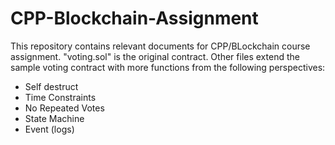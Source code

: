 # CPP-Blockchain-Assignment
This repository contains relevant documents for CPP/BLockchain course assignment. 
"voting.sol" is the original contract. Other files extend the sample voting contract with more functions from the following perspectives:

- Self destruct
- Time Constraints
- No Repeated Votes
- State Machine
- Event (logs)
